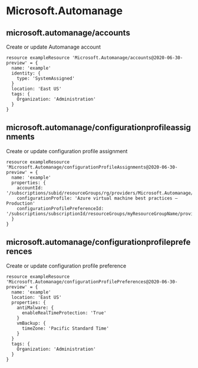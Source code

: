 # Microsoft.Automanage

## microsoft.automanage/accounts

Create or update Automanage account
```bicep
resource exampleResource 'Microsoft.Automanage/accounts@2020-06-30-preview' = {
  name: 'example'
  identity: {
    type: 'SystemAssigned'
  }
  location: 'East US'
  tags: {
    Organization: 'Administration'
  }
}
```

## microsoft.automanage/configurationprofileassignments

Create or update configuration profile assignment
```bicep
resource exampleResource 'Microsoft.Automanage/configurationProfileAssignments@2020-06-30-preview' = {
  name: 'example'
  properties: {
    accountId: '/subscriptions/subid/resourceGroups/rg/providers/Microsoft.Automanage/accounts/AutomanageAccount'
    configurationProfile: 'Azure virtual machine best practices – Production'
    configurationProfilePreferenceId: '/subscriptions/subscriptionId/resourceGroups/myResourceGroupName/providers/Microsoft.Automanage/configurationProfilePreferences/defaultProfilePreference'
  }
}
```

## microsoft.automanage/configurationprofilepreferences

Create or update configuration profile preference
```bicep
resource exampleResource 'Microsoft.Automanage/configurationProfilePreferences@2020-06-30-preview' = {
  name: 'example'
  location: 'East US'
  properties: {
    antiMalware: {
      enableRealTimeProtection: 'True'
    }
    vmBackup: {
      timeZone: 'Pacific Standard Time'
    }
  }
  tags: {
    Organization: 'Administration'
  }
}
```
